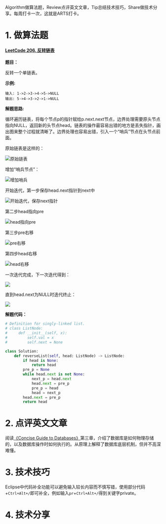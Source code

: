 Algorithm做算法题，Review点评英文文章，Tip总结技术技巧，Share做技术分享。每周打卡一次，这就是ARTS打卡。

# 1. 做算法题

#### [LeetCode 206. 反转链表](https://leetcode-cn.com/problems/reverse-linked-list/)

**题目：**

反转一个单链表。

**示例:**

```
输入: 1->2->3->4->5->NULL
输出: 5->4->3->2->1->NULL
```

**解题思路:**

循环遍历链表，将每个节点p的指针赋给p.next.next节点，边界处理需要原头节点指向NULL，返回新的头节点head。链表的操作最容易出错的地方是丢失指针，画出图来整个过程就清晰了。边界处理也容易出错，引入一个“哨兵”节点在头节点前面。

原始链表是这样的：

![原始链表](http://windliang.oss-cn-beijing.aliyuncs.com/ll0.jpg)

增加“哨兵节点”：

![增加哨兵](http://windliang.oss-cn-beijing.aliyuncs.com/l00.jpg)

开始迭代，第一步保存head.next指针到next中

![开始迭代，保存next指针](http://windliang.oss-cn-beijing.aliyuncs.com/l1.jpg)

第二步head指向pre

![head指向pre](http://windliang.oss-cn-beijing.aliyuncs.com/l2.jpg)

第三步pre右移

![pre右移](http://windliang.oss-cn-beijing.aliyuncs.com/l3.jpg)

第四步head右移

![head右移](http://windliang.oss-cn-beijing.aliyuncs.com/l4.jpg)

一次迭代完成，下一次迭代得到：

![](http://windliang.oss-cn-beijing.aliyuncs.com/l5.jpg)

直到head.next为NULL时迭代终止：

![](http://windliang.oss-cn-beijing.aliyuncs.com/l6.jpg)



**解题代码：**

```python
# Definition for singly-linked list.
# class ListNode:
#     def __init__(self, x):
#         self.val = x
#         self.next = None

class Solution:
    def reverseList(self, head: ListNode) -> ListNode:
        if head is None:
            return head
        pre_p = None
        while head.next is not None:
            next_p = head.next
            head.next = pre_p
            pre_p = head
            head = next_p
        head.next = pre_p
        return head
```



# 2. 点评英文文章

阅读[《Concise Guide to Databases》](https://link.springer.com/book/10.1007%2F978-1-4471-5601-7)第三章，介绍了数据库是如何物理存储的，以及数据库操作时如何执行的。从原理上解释了数据库底层机制，但并不高深难懂。

# 3. 技术技巧

Eclipse中代码补全功能可以避免输入较长内容而不慎写错，使用部分代码+`Ctrl+Alt+/`即可补全，例如输入`pr`+`Ctrl+Alt+/`得到关键字private。

# 4. 技术分享

